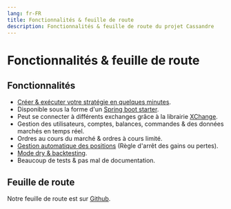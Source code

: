 ```yaml
---
lang: fr-FR
title: Fonctionnalités & feuille de route
description: Fonctionnalités & feuille de route du projet Cassandre
---
```


# Fonctionnalités & feuille de route

## Fonctionnalités
* [Créer & exécuter votre stratégie en quelques minutes](../tutorial/create-your-project.md).
* Disponible sous la forme d'un [Spring boot starter](https://search.maven.org/search?q=g:%22tech.cassandre.trading.bot%22%20AND%20a:%22cassandre-trading-bot-spring-boot-starter%22).
* Peut se connecter à différents exchanges grâce à la librairie [XChange](../guides/configuration/exchange-connection-configuration.md).
* Gestion des utilisateurs, comptes, balances, commandes & des données marchés en temps réel.
* Ordres au cours du marché & ordres à cours limité.
* [Gestion automatique des positions](strategy-positions-management.md) (Règle d'arrêt des gains ou pertes).
* [Mode dry & backtesting](dry-mode-and-backtesting.md).
* Beaucoup de tests & pas mal de documentation.

## Feuille de route
Notre feuille de route est sur [Github](https://github.com/cassandre-tech/cassandre-trading-bot/milestones?direction=asc&sort=due_date&state=open).